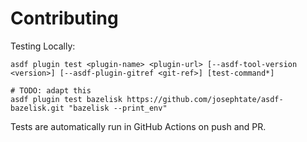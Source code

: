 # Contributing

Testing Locally:

```shell
asdf plugin test <plugin-name> <plugin-url> [--asdf-tool-version <version>] [--asdf-plugin-gitref <git-ref>] [test-command*]

# TODO: adapt this
asdf plugin test bazelisk https://github.com/josephtate/asdf-bazelisk.git "bazelisk --print_env"
```

Tests are automatically run in GitHub Actions on push and PR.
